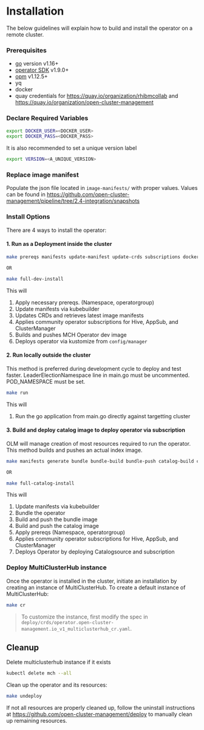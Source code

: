 [comment]: # ( Copyright Contributors to the Open Cluster Management project )

# Installation

The below guidelines will explain how to build and install the operator on a remote cluster.

### Prerequisites

- [go][go_tool] version v1.16+
- [operator SDK][osdk] v1.9.0+
- [opm][opm] v1.12.5+
- yq
- docker
- quay credentials for https://quay.io/organization/rhibmcollab and https://quay.io/organization/open-cluster-management

### Declare Required Variables

```bash
export DOCKER_USER=<DOCKER_USER>
export DOCKER_PASS=<DOCKER_PASS>
```

It is also recommended to set a unique version label
```bash
export VERSION=<A_UNIQUE_VERSION>
```
### Replace image manifest

Populate the json file located in `image-manifests/` with proper values. Values can be found in https://github.com/open-cluster-management/pipeline/tree/2.4-integration/snapshots

### Install Options

There are 4 ways to install the operator:

#### 1. Run as a Deployment inside the cluster
```bash
make prereqs manifests update-manifest update-crds subscriptions docker-build docker-push deploy

OR 

make full-dev-install
```

This will 
1. Apply necessary prereqs. (Namespace, operatorgroup)
2. Update manifests via kubebuilder
3. Updates CRDs and retrieves latest image manifests
4. Applies community operator subscriptions for Hive, AppSub, and ClusterManager
5. Builds and pushes MCH Operator dev image
6. Deploys operator via kustomize from `config/manager`

#### 2. Run locally outside the cluster
This method is preferred during development cycle to deploy and test faster. LeaderElectionNamespace line in main.go must be uncommented. POD_NAMESPACE must be set.

```bash
make run
```

This will 
1. Run the go application from main.go directly against targetting cluster

#### 3. Build and deploy catalog image to deploy operator via subscription
OLM will manage creation of most resources required to run the operator. This method builds and pushes an actual index image.

```bash
make manifests generate bundle bundle-build bundle-push catalog-build catalog-push prereqs subscriptions catalog

OR

make full-catalog-install
```

This will 
1. Update manifests via kubebuilder
2. Bundle the operator
3. Build and push the bundle image
4. Build and push the catalog image
5. Apply prereqs (Namespace, operatorgroup)
6. Applies community operator subscriptions for Hive, AppSub, and ClusterManager
7. Deploys Operator by deploying Catalogsource and subscription

### Deploy MultiClusterHub instance
Once the operator is installed in the cluster, initiate an installation by creating an instance of MultiClusterHub. To create a default instance of MultiClusterHub:
```bash
make cr
```
> To customize the instance, first modify the spec in `deploy/crds/operator.open-cluster-management.io_v1_multiclusterhub_cr.yaml`.

## Cleanup
Delete multiclusterhub instance if it exists
```bash
kubectl delete mch --all
```

Clean up the operator and its resources:
```bash
make undeploy
```

If not all resources are properly cleaned up, follow the uninstall instructions at https://github.com/open-cluster-management/deploy to manually clean up remaining resources.


[go_tool]:https://golang.org/dl/
[osdk]:https://github.com/operator-framework/operator-sdk/releases
[opm]:https://github.com/operator-framework/operator-registry/releases
